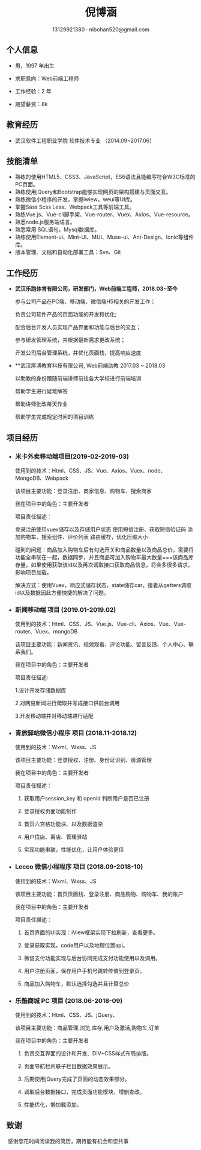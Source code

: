  <center>
     <h1>倪博涵</h1>
     <div>
         <span>
             13129921380
         </span>
         ·
         <span>
             nibohan520@gmail.com
         </span>
     </div>
 </center>


##  个人信息

 - 男，1997 年出生

 - 求职意向：Web前端工程师

 - 工作经验：2 年

 - 期望薪资：8k


##  教育经历

- 武汉软件工程职业学院      软件技术专业     （2014.09~2017.06）



##   技能清单

- 熟练的使用HTML5、CSS3、JavaScript，ES6语法且能编写符合W3C标准的PC页面。
- 熟练使用jQuery和Bootstrap能够实现网页的架构搭建与页面交互。
- 熟练微信小程序的开发，掌握iwiew，weui等UI库。
- 掌握Sass Scss Less、Webpack工具等前端工具。
- 熟练Vue.js、Vue-cli脚手架、Vue-router、Vuex、Axios、Vue-resource。
- 熟悉node.js服务端语言。
- 熟悉常用 SQL语句，Mysql数据库。
- 熟练使用Element-ui、Mint-UI、MUI、Muse-ui、Ant-Design、Ionic等组件库。
- 版本管理、文档和自动化部署工具：Svn、Git



##  工作经历

- **武汉乐跑体育有限公司，研发部门，Web前端工程师，2018.03~至今**

   参与公司产品在PC端、移动端、微信端H5相关的开发工作；

   负责公司软件产品的页面功能的开发和优化;

   配合后台开发人员实现产品界面和功能与后台的交互；

   参与研发管理系统，并根据最新需求更改系统；

   开发公司后台管理系统，并优化页面栈，提高响应速度

- **武汉厚溥教育科技有限公司, Web前端助教 2017.03 ~ 2018.03
  
  以助教的身份跟随前端讲师前往各大学校进行前端培训
  
  帮助学生进行疑难解答
  
  帮助讲师批改每天作业
  
  帮助学生完成规定时间的项目训练

##  项目经历
- ### **米卡外卖移动端项目(2019-02-2019-03)**

   使用到的技术：Html、CSS、JS、Vue、Axios、Vuex、node、MongoDB、Webpack

   该项目主要功能：登录注册、商家信息、购物车、搜索商家

   我在项目中的角色：主要开发者

   项目责任描述：

   登录注册使用vuex储存以及存储用户状态
   使用短信注册、获取短信验证码
   添加购物车、搜索组件、评价列表
   路由缓存，优化压缩大小
   
   碰到的问题：商品加入购物车后有勾选开关和商品数量以及商品总价，需要将功能全串联在一起，数据同步，并且商品可加入购物车最大数量===该商品库存量，如果使用获取该id以及再次调取接口获取商品信息，将会多很多请求，影响项目加载。

  解决方式：使用Vuex，响应式储存状态，state储存car，接着从getters调取id以及数据因此方便快捷的解决了问题。

- ### **新闻移动端 项目 (2019.01-2019.02)**

  使用到的技术：Html、CSS、JS、Vue.js、Vue-cli、Axios、Vue、Vue-router、Vuex、mongoDB

  该项目主要功能：新闻资讯、视频观看、评论功能、留言反馈、个人中心、联系我们。

  我在项目中的角色：主要开发者
  
  项目责任描述:
  
  1.设计开发存储数据库
  
  2.对网易新闻进行爬取并写成接口供前台调用
  
  3.开发移动端并对移动端进行适配

- ### **青旅驿站微信小程序 项目 (2018.11-2018.12)**

  使用到的技术：Wxml、Wxss、JS

  该项目主要功能：登录授权、注册、身份证识别、房源管理

  我在项目中的角色：主要开发者

  项目责任描述：

  1. 获取用户session_key 和 openid 判断用户是否已注册

  2. 登录授权页面功能制作

  3. 首页六宫格功能块、以及数据渲染

  4. 用户住店、离店、管理驿站

  5. 实现功能串联，性能优化，让用户体验更佳

- ### **Lecco 微信小程程序 项目 (2018.09-2018-10)**

  使用到的技术：Wxml、Wxss、JS

  该项目主要功能：首页页面栈、登录注册、商品购物、购物车、我的账户

  我在项目中的角色：主要开发者

  项目责任描述：

  1. 首页界面的UI实现：iView框架实现下拉刷新，查看更多。

  2. 登录获取实现，code用户以及地理位置api。

  3. 微信支付功能实现与后台协同完成支付功能使用以及调用。

  4. 用户注册页面，保存用户手机号跳转传值到登录页。

  5. 商品加入购物车，默认选择勾选并且计算总价

- ### **乐酷商城 PC 项目 (2018.06-2018-09)**

  使用到的技术：Html、CSS、JS、jQuery、

  该项目主要功能：商品管理,浏览,库存,用户及激活,购物车,订单

  我在项目中的角色：主要开发者

  1. 负责交互界面的设计和开发、DIV+CSS样式布局排版。

  2. 页面导航栏内联子栏目数据效果展示。

  3. 后期使用jQuery完成了页面的动态效果部分。

  4. 调取后台数据接口，完成页面功能模块，增删查改。

  5. 性能优化，懒加载添加。



##  致谢

​	感谢您花时间阅读我的简历，期待能有机会和您共事
